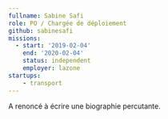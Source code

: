 ```yaml
---
fullname: Sabine Safi
role: PO / Chargée de déploiement
github: sabinesafi
missions:
  - start: '2019-02-04'
    end: '2020-02-04'
    status: independent
    employer: lazone
startups:
    - transport
---
```


A renoncé à écrire une biographie percutante.
